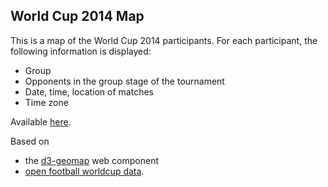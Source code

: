 ## World Cup 2014 Map ##

This is a map of the World Cup 2014 participants.
For each participant, the following information is displayed:  
+ Group  
+ Opponents in the group stage of the tournament  
+ Date, time, location of matches  
+ Time zone  

Available [here](http://oscar6echo.github.io/WorldCup2014Map/).  

Based on  
+ the [d3-geomap](http://component.kitchen/components/d3-geomap) web component
+ [open football worldcup data](https://github.com/openfootball/world-cup/blob/master/2014--brazil/cup.txt).  


